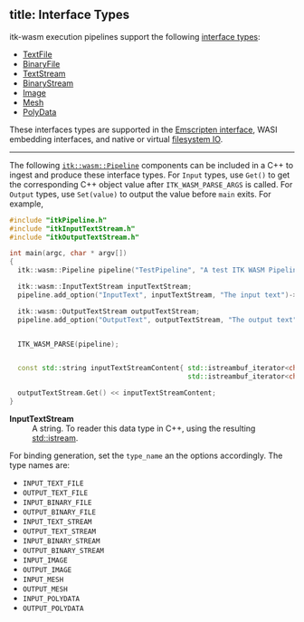 title: Interface Types
---

itk-wasm execution pipelines support the following [interface types](https://github.com/InsightSoftwareConsortum/itk-wasm/tree/master/src/core/InterfaceTypes.ts):

- [TextFile](../api/TextFile.html)
- [BinaryFile](../api/BinaryFile.html)
- [TextStream](../api/TextStream.html)
- [BinaryStream](../api/BinaryStream.html)
- [Image](../api/Image.html)
- [Mesh](../api/Mesh.html)
- [PolyData](../api/PolyData.html)

These interfaces types are supported in the [Emscripten interface](../api/runPipeline.html), WASI embedding interfaces, and native or virtual [filesystem IO](./file_formats.html).

---

The following [`itk::wasm::Pipeline`](https://github.com/InsightSoftwareConsortium/itk-wasm/tree/master/include/itkPipeline.h) components can be included in a C++ to ingest and produce these interface types. For `Input` types, use `Get()` to get the corresponding C++ object value after `ITK_WASM_PARSE_ARGS` is called. For `Output` types, use `Set(value)` to output the value before `main` exits. For example,

```cpp
#include "itkPipeline.h"
#include "itkInputTextStream.h"
#include "itkOutputTextStream.h"

int main(argc, char * argv[])
{
  itk::wasm::Pipeline pipeline("TestPipeline", "A test ITK WASM Pipeline", argc, argv);

  itk::wasm::InputTextStream inputTextStream;
  pipeline.add_option("InputText", inputTextStream, "The input text")->required()->type_name("INPUT_TEXT");

  itk::wasm::OutputTextStream outputTextStream;
  pipeline.add_option("OutputText", outputTextStream, "The output text")->required();


  ITK_WASM_PARSE(pipeline);


  const std::string inputTextStreamContent{ std::istreambuf_iterator<char>(inputTextStream.Get()),
                                            std::istreambuf_iterator<char>() };

  outputTextStream.Get() << inputTextStreamContent;
}
```

<dl>
  <dt><b>InputTextStream</b><dt><dd>A string. To reader this data type in C++, using the resulting  <a href="https://www.cplusplus.com/reference/istream/istream/">std::istream</a>.</dd>
</dl>

For binding generation, set the `type_name` an the options accordingly. The type names are:

- `INPUT_TEXT_FILE`
- `OUTPUT_TEXT_FILE`
- `INPUT_BINARY_FILE`
- `OUTPUT_BINARY_FILE`
- `INPUT_TEXT_STREAM`
- `OUTPUT_TEXT_STREAM`
- `INPUT_BINARY_STREAM`
- `OUTPUT_BINARY_STREAM`
- `INPUT_IMAGE`
- `OUTPUT_IMAGE`
- `INPUT_MESH`
- `OUTPUT_MESH`
- `INPUT_POLYDATA`
- `OUTPUT_POLYDATA`